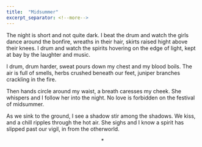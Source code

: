 ```yaml
---
title:  "Midsummer"
excerpt_separator: <!--more-->
---
```

The night is short and not quite dark. I beat the drum and watch the girls dance around the bonfire, wreaths in their hair, skirts raised hight above their knees. I drum and watch the spirits hovering on the edge of light, kept at bay by the laughter and music.<!--more-->

I drum, drum harder, sweat pours down my chest and my blood boils. The air is full of smells, herbs crushed beneath our feet, juniper branches crackling in the fire.

Then hands circle around my waist, a breath caresses my cheek. She whispers and I follow her into the night. No love is forbidden on the festival of midsummer.

As we sink to the ground, I see a shadow stir among the shadows. We kiss, and a chill ripples through the hot air. She sighs and I know a spirit has slipped past our vigil, in from the otherworld.

<p style="text-align: center;"> * </p>
